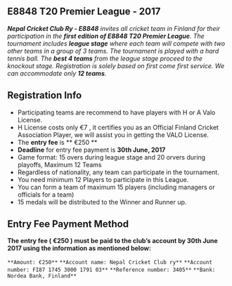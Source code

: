## E8848 T20 Premier League - 2017

_**Nepal Cricket Club Ry - E8848** invites all cricket team in Finland for their participation in the **first edition of E8848 T20 Premier League**. The tournament includes **league stage** where each team will compete with two other teams in a group of 3 teams. The tournament is played with a hard tennis ball. The **best 4 teams** from the league stage proceed to the knockout stage. Registration is solely based on first come first service. We can accommodate only **12 teams**._

## Registration Info
- Participating teams are recommend to have players with H or A Valo License. 
- H License costs only €7 , it certifies you as an Official Finland Cricket Association Player, we will assist you in getting the VALO License.
- The **entry fee** is ** €250 ** 
- **Deadline** for entry fee payment is **30th June, 2017**
- Game format: 15 overs during league stage and 20 orvers during playoffs, Maximum 12 Teams
- Regardless of nationality, any team can participate in the tournament. 
- You need minimum 12 Players to participate in this League. 
- You can form a team of maximum 15 players (including managers or officials for a team) 
- 15 medals will be distributed to the Winner and Runner up.
## Entry Fee Payment Method 
**The entry fee ( **€250** ) must be paid to the club’s account by **30th June 2017** using the information as mentioned below:**
    
   `**Amount: €250**`
      `**Account name: Nepal Cricket Club ry**` 
      `**Account number: FI87 1745 3000 1791 03**` 
      `**Reference number: 3405**` 
       `**Bank: Nordea Bank, Finland**`
 
